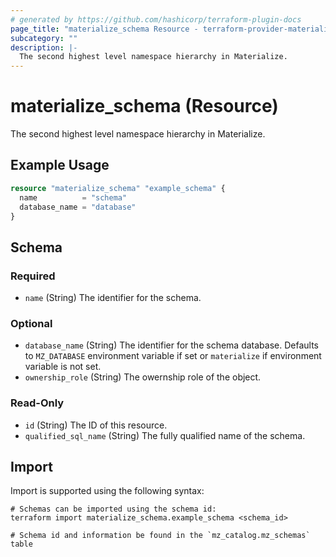 ```yaml
---
# generated by https://github.com/hashicorp/terraform-plugin-docs
page_title: "materialize_schema Resource - terraform-provider-materialize"
subcategory: ""
description: |-
  The second highest level namespace hierarchy in Materialize.
---
```


# materialize_schema (Resource)

The second highest level namespace hierarchy in Materialize.

## Example Usage

```terraform
resource "materialize_schema" "example_schema" {
  name          = "schema"
  database_name = "database"
}
```

<!-- schema generated by tfplugindocs -->
## Schema

### Required

- `name` (String) The identifier for the schema.

### Optional

- `database_name` (String) The identifier for the schema database. Defaults to `MZ_DATABASE` environment variable if set or `materialize` if environment variable is not set.
- `ownership_role` (String) The owernship role of the object.

### Read-Only

- `id` (String) The ID of this resource.
- `qualified_sql_name` (String) The fully qualified name of the schema.

## Import

Import is supported using the following syntax:

```shell
# Schemas can be imported using the schema id:
terraform import materialize_schema.example_schema <schema_id>

# Schema id and information be found in the `mz_catalog.mz_schemas` table
```
